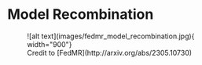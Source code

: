# Model Recombination

<figure markdown="span">
    ![alt text](images/fedmr_model_recombination.jpg){ width="900"}
    <figcaption>Credit to [FedMR](http://arxiv.org/abs/2305.10730) </figcaption>
</figure>


